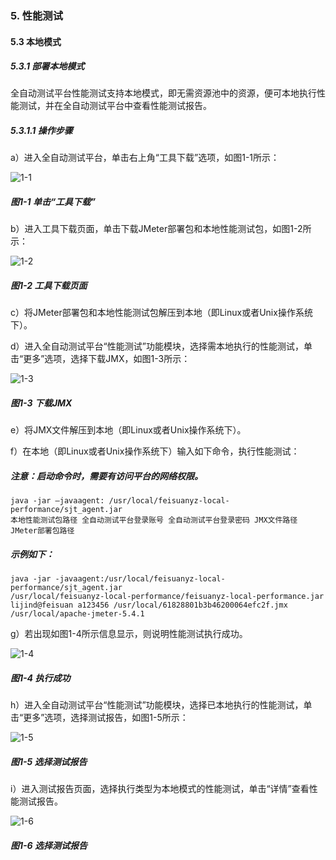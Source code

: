 ### 5. 性能测试

#### 5.3 本地模式
 
##### 5.3.1 部署本地模式

全自动测试平台性能测试支持本地模式，即无需资源池中的资源，便可本地执行性能测试，并在全自动测试平台中查看性能测试报告。

##### 5.3.1.1 操作步骤

a）进入全自动测试平台，单击右上角“工具下载”选项，如图1-1所示：

![1-1](https://www.feisuanyz.com/fstest/xncs/localmode/bendimoshi_1.png)

##### 图1-1 单击“工具下载”

b）进入工具下载页面，单击下载JMeter部署包和本地性能测试包，如图1-2所示：

![1-2](https://www.feisuanyz.com/fstest/xncs/localmode/bendimoshi_2.png)

##### 图1-2 工具下载页面

c）将JMeter部署包和本地性能测试包解压到本地（即Linux或者Unix操作系统下）。

d）进入全自动测试平台“性能测试”功能模块，选择需本地执行的性能测试，单击“更多”选项，选择下载JMX，如图1-3所示：

![1-3](https://www.feisuanyz.com/fstest/xncs/localmode/bendimoshi_3.png)

##### 图1-3 下载JMX

e）将JMX文件解压到本地（即Linux或者Unix操作系统下）。

f）在本地（即Linux或者Unix操作系统下）输入如下命令，执行性能测试：

##### 注意：启动命令时，需要有访问平台的网络权限。

```
java -jar –javaagent: /usr/local/feisuanyz-local-performance/sjt_agent.jar
本地性能测试包路径 全自动测试平台登录账号 全自动测试平台登录密码 JMX文件路径 JMeter部署包路径
```

##### 示例如下：

```
java -jar -javaagent:/usr/local/feisuanyz-local-performance/sjt_agent.jar 
/usr/local/feisuanyz-local-performance/feisuanyz-local-performance.jar 
lijind@feisuan a123456 /usr/local/61828801b3b46200064efc2f.jmx 
/usr/local/apache-jmeter-5.4.1
```

g）若出现如图1-4所示信息显示，则说明性能测试执行成功。

![1-4](https://www.feisuanyz.com/fstest/xncs/localmode/bendimoshi_5.png)

##### 图1-4 执行成功

h）进入全自动测试平台“性能测试”功能模块，选择已本地执行的性能测试，单击“更多”选项，选择测试报告，如图1-5所示：

![1-5](https://www.feisuanyz.com/fstest/xncs/localmode/bendimoshi_8.png)

##### 图1-5 选择测试报告

i）进入测试报告页面，选择执行类型为本地模式的性能测试，单击“详情”查看性能测试报告。

![1-6](https://www.feisuanyz.com/fstest/xncs/localmode/bendimoshi_9.png)

##### 图1-6 选择测试报告
